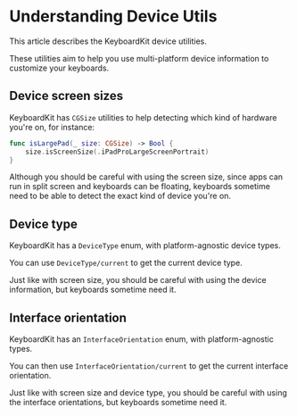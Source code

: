 # Understanding Device Utils

This article describes the KeyboardKit device utilities.

These utilities aim to help you use multi-platform device information to customize your keyboards.


## Device screen sizes

KeyboardKit has `CGSize` utilities to help detecting which kind of hardware you're on, for instance:

```swift
func isLargePad(_ size: CGSize) -> Bool {
    size.isScreenSize(.iPadProLargeScreenPortrait)
} 
```

Although you should be careful with using the screen size, since apps can run in split screen and keyboards can be floating, keyboards sometime need to be able to detect the exact kind of device you're on.


## Device type

KeyboardKit has a ``DeviceType`` enum, with platform-agnostic device types.

You can use ``DeviceType/current`` to get the current device type.

Just like with screen size, you should be careful with using the device information, but keyboards sometime need it. 


## Interface orientation

KeyboardKit has an ``InterfaceOrientation`` enum, with platform-agnostic types.

You can then use ``InterfaceOrientation/current`` to get the current interface orientation.

Just like with screen size and device type, you should be careful with using the interface orientations, but keyboards sometime need it.



[Pro]: https://github.com/KeyboardKit/KeyboardKitPro
